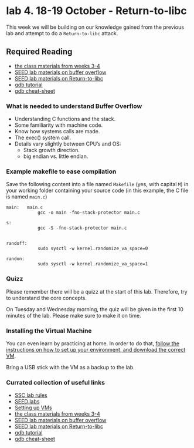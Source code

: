 # lab 4. 18-19 October - Return-to-libc

This week we will be building on our knowledge gained from the previous lab and attempt to do a `Return-to-libc` attack.

## Required Reading
- [the class materials from weeks 3-4](http://staff.cs.upt.ro/~marius/curs/sec/index.html)
- [SEED lab materials on buffer overflow](http://www.cis.syr.edu/~wedu/seed/Labs_12.04/Vulnerability/Buffer_Overflow/)
- [SEED lab materials on Return-to-libc](http://www.cis.syr.edu/~wedu/seed/Labs_12.04/Vulnerability/Return_to_libc/)
- [gdb tutorial](https://www.youtube.com/watch?v=sCtY--xRUyI)
- [gdb cheat-sheet](http://darkdust.net/files/GDB%20Cheat%20Sheet.pdf)

### What is needed to understand Buffer Overflow
- Understanding C functions and the stack.
- Some familiarity with machine code.
- Know how systems calls are made. 
- The exec() system call.
- Details vary slightly between CPU’s and OS:
  - Stack growth direction.
  - big endian vs. little endian.

### Example makefile to ease compilation
Save the following content into a file named `Makefile` (yes, with capital `M`) in your working folder containing your source code (in this example, the C file is named `main.c`)
```
main:	main.c
			gcc -o main -fno-stack-protector main.c

s:
			gcc -S -fno-stack-protector main.c


randoff:
			sudo sysctl -w kernel.randomize_va_space=0

randon:
			sudo sysctl -w kernel.randomize_va_space=1	
```

### Quizz

Please remember there will be a quizz at the start of this lab. Therefore, try to understand the core concepts.

On Tuesday and Wednesday morning, the quiz will be given in the first 10 minutes of the lab. 
Please make sure to make it on time. 

### Installing the Virtual Machine

You can even learn by practicing at home. In order to do that, [follow the instructions on how to set up your environment, and download the correct VM](https://github.com/SSC-2016/lab-rules/blob/master/README.md#general-workflow).

Bring a USB stick with the VM as a backup to the lab.

### Currated collection of useful links
- [SSC lab rules](https://github.com/SSC-2016/lab-rules)
- [SEED labs](http://www.cis.syr.edu/~wedu/seed/labs.html)
- [Setting up VMs](http://www.cis.syr.edu/~wedu/seed/lab_env.html)
- [the class materials from weeks 3-4](http://staff.cs.upt.ro/~marius/curs/sec/index.html)
- [SEED lab materials on buffer overflow](http://www.cis.syr.edu/~wedu/seed/Labs_12.04/Vulnerability/Buffer_Overflow/)
- [SEED lab materials on Return-to-libc](http://www.cis.syr.edu/~wedu/seed/Labs_12.04/Vulnerability/Return_to_libc/)
- [gdb tutorial](https://www.youtube.com/watch?v=sCtY--xRUyI)
- [gdb cheat-sheet](http://darkdust.net/files/GDB%20Cheat%20Sheet.pdf)
